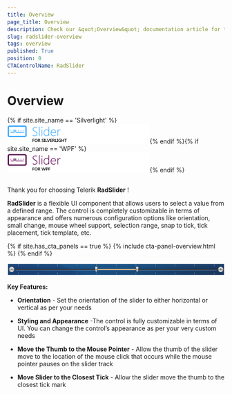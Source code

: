 ```yaml
---
title: Overview
page_title: Overview
description: Check our &quot;Overview&quot; documentation article for the RadSlider {{ site.framework_name }} control.
slug: radslider-overview
tags: overview
published: True
position: 0
CTAControlName: RadSlider
---
```


# Overview

{% if site.site_name == 'Silverlight' %}![slider sl icon](images/slider_sl_icon.png){% endif %}{% if site.site_name == 'WPF' %}![slider wpf icon](images/slider_wpf_icon.png){% endif %}

## 

Thank you for choosing Telerik __RadSlider__ !

__RadSlider__ is a flexible UI component that allows users to select a value from a defined range. The control is completely customizable in terms of appearance and offers numerous configuration options like orientation, small change, mouse wheel support, selection range, snap to tick, tick placement, tick template, etc.

{% if site.has_cta_panels == true %}
{% include cta-panel-overview.html %}
{% endif %}
				
![](images/RadSlider.png)

__Key Features:__

* __Orientation__ - Set the orientation of the slider to either horizontal or vertical as per your needs
					

* __Styling and Appearance__ -The control is fully customizable in terms of UI. You can change the control’s appearance as per your very custom needs
					

* __Move the Thumb to the Mouse Pointer__ - Allow the thumb of the slider move to the location of the mouse click that occurs while the mouse pointer pauses on the slider track
					

* __Move Slider to the Closest Tick__ - Allow the slider move the thumb to the closest tick mark
					
